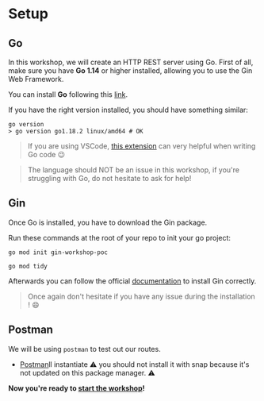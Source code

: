 # Setup

## Go

In this workshop, we will create an HTTP REST server using Go.
First of all, make sure you have **Go 1.14** or higher installed, allowing you to use the Gin Web Framework.

You can install **Go** following this [link](https://go.dev/doc/install).

If you have the right version installed, you should have something similar:
```shell
go version
> go version go1.18.2 linux/amd64 # OK
```

> If you are using VSCode, [this extension](https://marketplace.visualstudio.com/items?itemName=golang.Go) can very helpful when writing Go code 😉

> The language should NOT be an issue in this workshop, if you're struggling with Go, do not hesitate to ask for help!

## Gin

Once Go is installed, you have to download the Gin package.

Run these commands at the root of your repo to init your go project:
```shell
go mod init gin-workshop-poc

go mod tidy
```

Afterwards you can follow the official [documentation](https://github.com/gin-gonic/gin#installation) to install Gin correctly.
> Once again don't hesitate if you have any issue during the installation ! 😄

## Postman

We will be using `postman` to test out our routes.

- [Postman](https://www.postman.com/downloads/)ll instantiate
⚠️ you should not install it with snap because it's not updated on this package manager. ⚠️


**Now you're ready to [start the workshop](./README.md)!**
